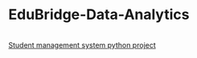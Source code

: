  # EduBridge-Data-Analytics
<html>
  <head>
   <title>projects</title>
  </head>
  <body>
    <a href="https://github.com/Prasannaec26/EduBridge-Data-Analytics/blob/main/Projects/Student%20management%20system%20python%20project.ipynb"> <br /> Student management system python project </a>
  </body>
</html>
    

